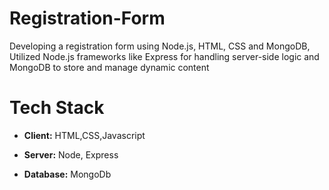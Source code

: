 # Registration-Form
 Developing a registration form using Node.js, HTML, CSS and MongoDB,
Utilized Node.js frameworks like Express for handling server-side logic and MongoDB to store and manage dynamic
content

# Tech Stack
 + **Client:** HTML,CSS,Javascript

+ **Server:** Node, Express

+ **Database:** MongoDb
